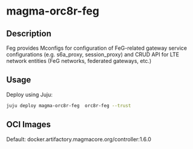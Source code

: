 # magma-orc8r-feg

## Description

Feg provides Mconfigs for configuration of FeG-related gateway service configurations 
(e.g. s6a_proxy, session_proxy) and CRUD API for LTE network entities 
(FeG networks, federated gateways, etc.)

## Usage
Deploy using Juju:

```bash
juju deploy magma-orc8r-feg  orc8r-feg --trust
```

## OCI Images

Default: docker.artifactory.magmacore.org/controller:1.6.0
